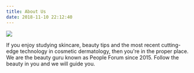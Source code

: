 ```yaml
---
title: About Us
date: 2018-11-10 22:12:40
---
```


![](/images/logo.jpg)

If you enjoy studying skincare, beauty tips and the most recent cutting-edge technology in cosmetic dermatology, then you're in the proper place. We are the beauty guru known as People Forum since 2015. Follow the beauty in you and we will guide you.
